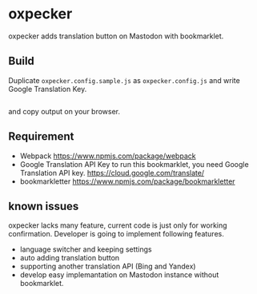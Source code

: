 # oxpecker
oxpecker adds translation button on Mastodon with bookmarklet.

## Build
Duplicate `oxpecker.config.sample.js` as `oxpecker.config.js` and write Google Translation Key.
```$ webpack && bookmarkletter bookmark.js
```
 and copy output on your browser.

## Requirement
- Webpack https://www.npmjs.com/package/webpack
- Google Translation API Key
to run this bookmarklet, you need Google Translation API key.
https://cloud.google.com/translate/
- bookmarkletter https://www.npmjs.com/package/bookmarkletter

## known issues
oxpecker lacks many feature, current code is just only for working confirmation.
Developer is going to implement following features.
- language switcher and keeping settings
- auto adding translation button
- supporting another translation API (Bing and Yandex)
- develop easy implemantation on Mastodon instance without bookmarklet.
